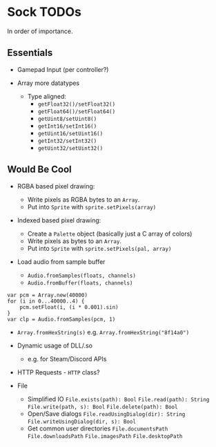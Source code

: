 
# Sock TODOs

In order of importance.

## Essentials

* Gamepad Input (per controller?)

* Array more datatypes
	* Type aligned:
		* `getFloat32()/setFloat32()`
		* `getFloat64()/setFloat64()`
		* `getUint8/setUint8()`
		* `getInt16/setInt16()`
		* `getUint16/setUint16()`
		* `getInt32/setInt32()`
		* `getUint32/setUint32()`


## Would Be Cool

* RGBA based pixel drawing:
	* Write pixels as RGBA bytes to an `Array`.
	* Put into `Sprite` with `sprite.setPixels(array)`

* Indexed based pixel drawing:
	* Create a `Palette` object (basically just a C array of colors)
	* Write pixels as bytes to an `Array`.
	* Put into `Sprite` with `sprite.setPixels(pal, array)`

* Load audio from sample buffer
	* `Audio.fromSamples(floats, channels)`
	* `Audio.fromBuffer(floats, channels)`

```wren
var pcm = Array.new(40000)
for (i in 0...40000..4) {
	pcm.setFloat(i, (i * 0.001).sin)
}
var clp = Audio.fromSamples(pcm, 1)
```

* `Array.fromHexString(s)` e.g. `Array.fromHexString("8f14a0")`

* Dynamic usage of DLL/.so
	* e.g. for Steam/Discord APIs

* HTTP Requests - `HTTP` class?

* File
	* Simplified IO
		`File.exists(path): Bool`
		`File.read(path): String`
		`File.write(path, s): Bool`
		`File.delete(path): Bool`
	* Open/Save dialogs
		`File.readUsingDialog(dir): String`
		`File.writeUsingDialog(dir, s): Bool`
	* Get common user directories
		`File.documentsPath`
		`File.downloadsPath`
		`File.imagesPath`
		`File.desktopPath`

